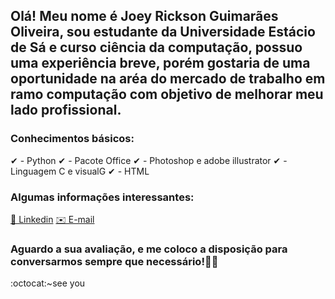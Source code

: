 ##  Olá! Meu nome é Joey Rickson Guimarães Oliveira, sou estudante da Universidade Estácio de Sá e curso ciência da computação, possuo uma experiência breve, porém gostaria de uma oportunidade na aréa do mercado de trabalho em ramo computação com objetivo de melhorar meu lado profissional.

### **Conhecimentos básicos:**
✔ - Python
✔ - Pacote Office
✔ - Photoshop e adobe illustrator
✔ - Linguagem C e visualG
✔ - HTML


### **Algumas informações interessantes:**

[🔗 Linkedin](https://www.linkedin.com/in/joey-rickson-guimar%C3%A3es-oliveira-54050b19a/)
[✉️ E-mail](joeyoliveira8@gmail.com)

### **Aguardo a sua avaliação, e me coloco a disposição para conversarmos sempre que necessário!👋🙂**
:octocat:~see you

